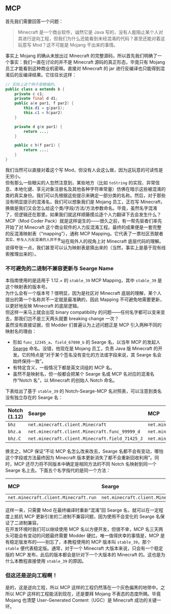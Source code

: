 ## MCP

首先我们需要回答一个问题：

> Minecraft 是一个商业软件，诚然它是 Java 写的，没有人能阻止某个人对其进行逆向工程，但我们为什么还能看到未经混淆的代码？甚至还能对着这玩意写 Mod？这不可能是 Mojang 干出来的事情。

事实上 Mojang 的确从未放出过 Minecraft 的完整源码，所以首先我们明确了一个事实：我们一直在讨论的并不是 Minecraft 源码的真正形态，毕竟只有 Mojang 员工才能看到这种商业机密嘛。直接对 Minecraft 的 jar 进行反编译也只能得到混淆后的反编译结果。它往往长这样：

```java
// 实际上这个例子是瞎编的。
public class a extends b {
    private c c1;
    private final d d1;
    public a(e par1, f par2) {
        this.d1 = g(par1);
        this.c1 = h(par2)
    }

    private d g(e par1) {
        return ...;
    }

    public c h(f par1) {
        return ...;
    }
}
```

我们当然可以直接对着这个写 Mod，但没有人会这么做，因为这玩意的可读性是无穷小。<!-- 0.999... = 1 -->  
但有那么一些眼尖的人忽然注意到，某些地方（比如 `toString` 的实现、异常信息、本地化键、享元对象注册名及其他各种字符串常量）仿佛在暗示这些被混淆的类的真实身份。我们可以先根据这些提示来确定一部分类的名称。然后，对于那些没有明显提示的混淆名，我们可以想象我们是 Mojang 员工，正在写 Minecraft，换做是我们又会怎么给这个类/字段/方法/方法参数命名。毕竟，虽然名字混淆了，但逻辑还在那里。如果我们就这样顺藤摸瓜逐个人力翻译下去会发生什么？  
MCP（Mod Coder Pack）就是这样诞生的——很久<!-- TODO 多久？ -->之前，有一帮先驱者们率先开始了对 Minecraft 这个商业软件的人力反混淆工程。最终的成果便是一套完整的反混淆映射表（“mapping”），通称 MCP Mapping。它代表了一票社区贡献者<sup>其实，参与人力反混淆的人并不多</sup>站在局外人的视角上对 Minecraft 底层代码的理解。说得夸张一点，我们甚至可以认为映射表是猜出来的（当然，事实上是基于现有线索推理出来的）。  

### 不可避免的二进制不兼容更新与 Searge Name

本指南使用的是适用于 1.12.+ 的 `stable_39` MCP Mapping，其中 `stable_39` 是这个映射表的版本号。  
为什么会有一个版本号？很明显，因为是社区对 Minecraft 底层的理解，某个人提出的第一个名称并不一定就是最准确的，因此 Mapping 不可避免地需要更新，以更好地反映 Minecraft 的底层逻辑。  
但这样一来马上就会出现 binary compatibility 的问题——任何名字都可以变来变去，那我们岂不是三天两头就要 breaking change 一次？  
虽然没有直接证据，但 Modder 们普遍认为上述问题正是 MCP 引入两种不同的映射名的理由：

  - 形如 `func_12345_a`、`field_67890_b` 的 Searge 名，以当年 MCP 的发起人 [Searge][ref-searge] 命名。没错，他现在是 Mojang 员工，负责 Java 版 Minecraft 的开发。它的特点是“对于某个签名没有变化的方法或字段来说，其 Searge 名会始终保持一致”。
  - 有特定含义，一般情况下都是英文词组的 MCP 名。
  - 虽然不是映射名，但一般都会把某个 Searge 名或 MCP 名对应的混淆名作“Notch 名”，以 Minecraft 的创始人 Notch 命名。

[ref-searge]: https://minecraft.gamepedia.com/Searge

下表给出了基于 `stable_39` 的 Notch-Searge-MCP 名对照表，可以注意到类名没有独立存在的 Searge 名：

|Notch (1.12)|Searge|MCP|
|:------|:------|:------|
|`bhz`  |`net.minecraft.client.Minecraft`|`net.minecraft.client.Minecraft`|
|`bhz.a`|`net.minecraft.client.Minecraft.func_99999_d`|`net.minecraft.client.Minecraft.run`|
|`bhz.C`|`net.minecraft.client.Minecraft.field_71425_J`|`net.minecraft.client.Minecraft.running`|

换言之，MCP 保证“不论 MCP 名怎么改来改去，Searge 名都不会有变动，哪怕这个字段或方法最终因为 Minecraft 版本更新消失了都不会重新回收利用”。同时，MCP 还尽力将不同版本中确定是相同方法的不同 Notch 名映射到同一个 Searge 名上去。下面五个名字指代的是同一个方法：

|MCP    |Searge |1.12 Notch|1.11.2 Notch|1.10 Notch|
|:------|:------|:------|:------|:------|
|`net.minecraft.client.Minecraft.run`|`net.minecraft.client.Minecraft.func_99999_d`|`bhz.a`|`bes.a`|`bcx.a`|

这样一来，只需要 Mod 在最终编译时重新“混淆”回 Searge 名，就可以在一定程度上抵抗 MCP 更新引发的二进制不兼容问题，因为使用不会变化的 Searge 名保证了二进制兼容。  
在开发环境时我们可以继续使用 MCP 名以方便开发，但很不幸，MCP 名三天两头可能会有变动的问题最终需要 Modder 硬扛。唯一值得庆幸的事情是，MCP 是有稳定版发布的——别忘了，本教程使用的 MCP 版本叫 `stable_39`，那个 `stable` 便代表稳定版。通常，对于一个 Minecraft 大版本来说，只会有一个稳定版的 MCP 发布，此后的版本都会是针对下一个大版本的 Minecraft 的。这也是为什么本教程直接使用 `stable_39` 的原因。

### 但这还是逆向工程啊！

是的，这是逆向工程，所以 MCP 这样的工程仍然落在一个灰色偏黑的地带中。之所以 MCP 这样的工程能活到现在，还是要拜 Mojang 不表态的态度所赐。毕竟 Mojang 也清楚 User-Generated Content（UGC）是 Minecraft 成功的关键一环。
